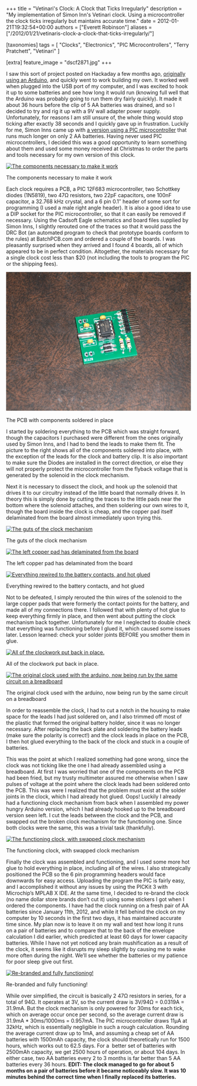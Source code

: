 +++
title = "Vetinari's Clock: A Clock that Ticks Irregularly"
description = "My implementation of Simon Inn's Vetinari clock. Using a microcontroller the clock ticks irregularly but maintains accurate time."
date = 2012-01-21T19:32:54+00:00
authors = ["Everett Robinson"]
aliases = ["/2012/01/21/vetinaris-clock-a-clock-that-ticks-irregularly/"]

[taxonomies]
tags = [
    "Clocks",
    "Electronics",
    "PIC Microcontrollers",
    "Terry Pratchett",
    "Vetinari"
]

[extra]
feature_image = "dscf2871.jpg"
+++

<p style="text-align: left;">
  I saw this sort of project posted on Hackaday a few months ago, <a href="http://hackaday.com/2011/10/06/vetinari-clock-will-drive-you-insane/">originally using an Arduino</a>, and quickly went to work building my own. It worked well when plugged into the USB port of my computer, and I was excited to hook it up to some batteries and see how long it would run (knowing full well that the Arduino was probably going to run them dry fairly quickly). It made it about 36 hours before the clip of 5 AA batteries was drained, and so I decided to try and rig it up with a 9V wall adapter power supply. Unfortunately, for reasons I am still unsure of, the whole thing would stop ticking after exactly 38 seconds and I quickly gave up in frustration. Luckily for me, Simon Inns came up with <a href="https://www.waitingforfriday.com/?p=264">a version using a PIC microcontroller</a> that runs much longer on only 2 AA batteries. Having never used PIC microcontrollers, I decided this was a good opportunity to learn something about them and used some money received at Christmas to order the parts and tools necessary for my own version of this clock.
</p>

<div>
  <a href="dscf2825.jpg"><img title="DSCF2825" src="dscf2825.jpg" alt="The components necessary to make it work"/></a>

  <p class="caption">
    The components necessary to make it work
  </p>
</div>

<p style="text-align: left;">
  Each clock requires a PCB, a PIC 12F683 microcontroller, two Schottkey diodes (1N5819), two 47Ω resistors, two 22pF capacitors, one 100nF capacitor, a 32.768 kHz crystal, and a 6 pin 0.1″ header of some sort for programming (I used a male right angle header). It is also a good idea to use a DIP socket for the PIC microcontroller, so that it can easily be removed if necessary. Using the Cadsoft Eagle schematics and board files supplied by Simon Inns, I slightly rerouted one of the traces so that it would pass the DRC Bot (an automated program to check that prototype boards conform to the rules) at BatchPCB.com and ordered a couple of the boards. I was pleasantly surprised when they arrived and I found 4 boards, all of which appeared to be in perfect condition. Altogether, the materials necessary for a single clock cost less than $20 (not including the tools to program the PIC or the shipping fees).
</p>

<div class="col half-width right">
  <a href="dscf2833.jpg"><img loading="lazy" class="full-width" title="DSCF2833" src="dscf2833.jpg" alt="The PCB with components soldered in place" /></a>

  <p class="caption">
    The PCB with components soldered in place
  </p>
</div>

<p style="text-align: left;">
  I started by soldering everything to the PCB which was straight forward, though the capacitors I purchased were different from the ones originally used by Simon Inns, and I had to bend the leads to make them fit. The picture to the right shows all of the components soldered into place, with the exception of the leads for the clock and battery clip. It is also important to make sure the Diodes are installed in the correct direction, or else they will not properly protect the microcontroller from the flyback voltage that is generated by the solenoid in the clock mechanism.
</p>

<p style="text-align: left;">
  Next it is necessary to dissect the clock, and hook up the solenoid that drives it to our circuitry instead of the little board that normally drives it. In theory this is simply done by cutting the traces to the little pads near the bottom where the solenoid attaches, and then soldering our own wires to it, though the board inside the clock is cheap, and the copper pad itself delaminated from the board almost immediately upon trying this.
</p>

<div class="row">
  <a href="dscf2843.jpg"><img loading="lazy" class="col full-width" title="DSCF2843" src="dscf2843.jpg" alt="The guts of the clock mechanism" /></a>
    <p class="caption">
      The guts of the clock mechanism
    </p>
</div>

<div class="row">
  <div class="col half-width">
    <a href="dscf2857.jpg"><img loading="lazy" class="col full-width" title="DSCF2857" src="dscf2857.jpg" alt="The left copper pad has delaminated from the board" /></a>
    <p class="caption">
      The left copper pad has delaminated from the board
    </p>
  </div>
  <div class="col half-width">
    <a href="dscf2858.jpg"><img loading="lazy" class="col full-width" title="DSCF2858" src="dscf2858.jpg" alt="Everything rewired to the battery contacts, and hot glued" /></a>
    <p class="caption">
      Everything rewired to the battery contacts, and hot glued
    </p>
  </div>
</div>

Not to be defeated, I simply rerouted the thin wires of the solenoid to the large copper pads that were formerly the contact points for the battery, and made all of my connections there. I followed that with plenty of hot glue to keep everything firmly in place, and then went about putting the clock mechanism back together. Unfortunately for me I neglected to double check that everything was functioning before I glued it, which caused some issues later. Lesson learned: check your solder joints BEFORE you smother them in glue.

<div class="row">
  <div class="col half-width">
    <a href="dscf2864.jpg"><img loading="lazy" class="col full-width" title="DSCF2864" src="dscf2864.jpg" alt="All of the clockwork put back in place." /></a>
    <p class="caption">
      All of the clockwork put back in place.
    </p>
  </div>

  <div class="col half-width">
    <a href="dscf2840.jpg"><img loading="lazy" class="col full-width" title="DSCF2840" src="dscf2840.jpg" alt="The original clock used with the arduino, now being run by the same circuit on a breadboard" /></a>
    <p class="caption">
      The original clock used with the arduino, now being run by the same circuit on a breadboard
    </p>
  </div>
</div>

<p style="text-align: left;">
  In order to reassemble the clock, I had to cut a notch in the housing to make space for the leads I had just soldered on, and I also trimmed off most of the plastic that formed the original battery holder, since it was no longer necessary. After replacing the back plate and soldering the battery leads (make sure the polarity is correct!) and the clock leads in place on the PCB, I then hot glued everything to the back of the clock and stuck in a couple of batteries.
</p>

<p style="text-align: left;">
  This was the point at which I realized something had gone wrong, since the clock was not ticking like the one I had already assembled using a breadboard. At first I was worried that one of the components on the PCB had been fried, but my trusty multimeter assured me otherwise when I saw pulses of voltage at the point where the clock leads had been soldered onto the PCB. This was were I realized that the problem must exist at the solder joints in the clock, which I had already hot glued. Oops! Luckily I already had a functioning clock mechanism from back when I assembled my power hungry Arduino version, which I had already hooked up to the breadboard version seen left. I cut the leads between the clock and the PCB, and swapped out the broken clock mechanism for the functioning one. Since both clocks were the same, this was a trivial task (thankfully).
</p>

<div class="col half-width right">
  <a href="dscf2870.jpg"><img loading="lazy" class="col full-width" title="DSCF2870" src="dscf2870.jpg" alt="The functioning clock, with swapped clock mechanism"/></a>

  <p class="caption">
    The functioning clock, with swapped clock mechanism
  </p>
</div>

<p style="text-align: left;">
  Finally the clock was assembled and functioning, and I used some more hot glue to hold everything in place, including all of the wires. I also strategically positioned the PCB so the 6 pin programming headers would face downwards for easy access. Uploading the program the PIC is fairly easy, and I accomplished it without any issues by using the PICKit 3 with Microchip&#8217;s MPLAB X IDE. At the same time, I decided to re-brand the clock (no name dollar store brands don&#8217;t cut it) using some stickers I got when I ordered the components. I have had the clock running on a fresh pair of AA batteries since January 11th, 2012, and while it fell behind the clock on my computer by 10 seconds in the first two days, it has maintained accurate time since. My plan now is to leave it on my wall and test how long it runs on a pair of batteries and to compare that to the back of the envelope calculation I did earlier, which predicted at least 60 days for lower capacity batteries. While I have not yet noticed any brain mushification as a result of the clock, it seems like it disrupts my sleep slightly by causing me to wake more often during the night. We&#8217;ll see whether the batteries or my patience for poor sleep give out first.
</p>

<div class="col half-width right">
  <a href="dscf2871.jpg"><img loading="lazy" class="col full-width" title="DSCF2871" src="dscf2871.jpg" alt="Re-branded and fully functioning!" /></a>

  <p class="caption">
    Re-branded and fully functioning!
  </p>
</div>

While over simplified, the circuit is basically 2 47Ω resistors in series, for a total of 94Ω. It operates at 3V, so the current draw is 3V/94Ω = 0.0319A = 31.9mA. But the clock mechanism is only powered for 30ms for each tick, which on average occur once per second, so the average current draw is 31.9mA * 30ms/1000ms = 0.957mA. The PIC microcontroller draws 11μA at 32kHz, which is essentially negligible in such a rough calculation. Rounding the average current draw up to 1mA, and assuming a cheap set of AA batteries with 1500mAh capacity, the clock should theoretically run for 1500 hours, which works out to 62.5 days. For a  better set of batteries with 2500mAh capacity, we get 2500 hours of operation, or about 104 days. In either case, two AA batteries every 2 to 3 months is far better than 5 AA batteries every 36 hours. **EDIT: The clock managed to go for about 5 months on a pair of batteries before it became noticeably slow. It was 10 minutes behind the correct time when I finally replaced its batteries.**
